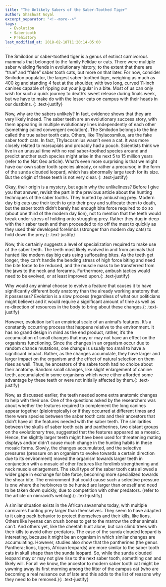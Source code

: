 ```yaml
---
title: "The Unlikely Sabers of the Saber-Toothed Tiger"
author: Shashwat Goyal
excerpt_separator: "<!--more-->"
tags:
  - Evolution
  - Sabertooth
  - Prehistory
last_modified_at: 2018-02-18T11:20:14-05:00
---
```

The Smilodon or saber-toothed tiger is a genus of extinct carnivorous mammals that belonged to the family Felidae or cats. There were multiple saber wielding fiends in evolutionary history, to the extent that there are “true” and “false” saber tooth cats, but more on that later. For now, consider Smilodon populator, the largest saber-toothed tiger, weighing as much as 400 kg and standing 4 feet at the shoulder, with two long, curved 11-inch canines capable of ripping out your jugular in a bite. Most of us can only wish for such a quick journey to death’s sweet release during finals week, but we have to make do with the lesser cats on campus with their heads in our dustbins.
{: .text-justify}

<!--more-->

Now, why are the sabers unlikely? In fact, evidence shows that they are very likely indeed. The saber teeth are an evolutionary success story, with them appearing in multiple evolutionary lines independently of each other (something called convergent evolution). The Smilodon belongs to the line called the true saber tooth cats. Others, like Thylacosmilus, are the fake saber tooth cats. In fact, Thylacosmilus wasn’t even a cat. It was more closely related to marsupials and probably had a pouch. Scientists think we live in an unusual time with no real saber-toothed species around and predict another such species might arise in the next 5 to 15 million years (refer to the Nat Geo article).  What’s even more surprising is that we might have our own saber tooth species already, or rather a precursor, in the form of the sunda clouded leopard, which has abnormally large teeth for its size. But the origin of these teeth is not very clear.
{: .text-justify}

Okay, their origin is a mystery, but again why the unlikeliness? Before I give you that answer, revisit the part in the previous article about the hunting techniques of the saber tooths. They hunted by ambushing prey. Modern day big cats use their teeth to grip their prey and suffocate them to death, but the saber tooth didn’t barely had enough bite force required to do so (about one third of the modern day lion), not to mention that the teeth would break under stress of holding onto struggling prey. Rather they dug in deep with their saber teeth and then proceeded to rip off the meat to quickly as they used their developed forelimbs (stronger than modern day cats) to hold down the prey.{: .text-justify}

Now, this certainly suggests a level of specialization required to make use of the saber teeth. The teeth most likely evolved in and from animals that hunted like modern day big cats using suffocating bites. As the teeth get longer, they can’t handle the bending stress of high force biting and need the bite force to be reduced, and the muscle mass to be transferred from the jaws to the neck and forearms. Furthermore, ambush tactics would need to be evolved, or at least improved upon.{: .text-justify}

 Why would any animal choose to evolve a feature that causes it to have significantly different body anatomy than the already working anatomy that it possesses? Evolution is a slow process (regardless of what our politicians might believe) and it would require a significant amount of time as well as re-direction of resources in the body to bring about these changes.{: .text-justify}

 However, evolution isn’t an empirical scale of an animal’s features. It’s a constantly occurring process that happens relative to the environment. It has no grand design in mind as the end product, rather, it’s the accumulation of small changes that may or may not have an effect on the organisms functioning. Since the changes in an organism occur due to random chance mutations, one change is usually too small to have a significant impact. Rather, as the changes accumulate, they have larger and larger impact on the organism and the effect of natural selection on them rises as well. Thus, he ancestors of the sabre tooth had no choice about their anatomy. Random small changes, like slight enlargement of canine teeth, accumulated in some organisms which were either afforded some advantage by these teeth or were not initially affected by them.{: .text-justify}

Now, as discussed earlier, the teeth needed some extra anatomic changes to help with their use. One of the questions asked by the researchers was about whether the features required to complement the long canines appear together (pleiotropically) or if they occurred at different times and there were species between the saber tooth cats and their ancestors that didn’t have all the features needed with the saber teeth. The similarities between the skulls of saber tooth cats and pantherines, two distant groups on the evolutionary tree, suggested that the features appeared as a mosaic. Hence, the slightly larger teeth might have been used for threatening mating displays and/or didn’t cause much change in the hunting habits in these mosaic forms. Slowly, the changes accumulated, and the selective pressures (pressure on an organism to evolve towards a certain direction due to its environment) moved the organism towards larger teeth in conjunction with a mosaic of other features like forelimb strengthening and neck muscle enlargement. The skull type of the saber tooth cats allowed a wider gape in exchange for bite force, becoming more specialized towards the shear bite. The environment that could cause such a selective pressure is one where the herbivores to be hunted are larger than oneself and need to be taken down quickly, due to competition with other predators. (refer to the article on nimravid’s weblog).{: .text-justify}

A similar situation exists in the African savannahs today, with multiple carnivores hunting prey larger than themselves. They seem to have adapted to it using pack behavior to protect themselves and their kills, like lions. Others like hyenas can crush bones to get to the marrow the other animals can’t. And others yet, like the cheetah hunt alone, but can climb trees with their kills to avoid other predators. The case of the sunda clouded leopard is interesting, because it might be an organism in which similar changes are accumulating. However, studies also show that the pantherines (the genus Panthera; lions, tigers, African leopards) are more similar to the saber tooth cats in skull shape than the sunda leopard. So, while the sunda clouded leopard may or may not give rise to the next saber tooth, something can and likely will. For all we know, the ancestor to modern saber tooth cat might be yawning away its first morning among the litter of the campus cat (who are becoming a real nuisance out of late and this adds to the list of reasons why they need to be removed.){: .text-justify}
